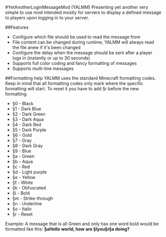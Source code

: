 #YetAnotherLoginMessageMod (YALMM)
Presenting yet another very simple to use mod intended mostly for servers to display a defined message to players upon logging in to your server.

##Features
* Configure which file should be used to read the message from
* File content can be changed during runtime, YALMM will always read the file anew if it's been changed
* Configure the delay when the message should be sent after a player logs in (instantly or up to 30 seconds)
* Supports full color coding and fancy formatting of messages
* Supports multi-line messages

##Formatting help
YALMM uses the standard Minecraft formatting codes. Keep in mind that all formatting codes only mark where the specific formatting will start. To reset it you have to add §r before the new formatting.

* §0 - Black
* §1 - Dark Blue
* §2 - Dark Green
* §3 - Dark Aqua
* §4 - Dark Red
* §5 - Dark Purple
* §6 - Gold
* §7 - Gray
* §8 - Dark Gray
* §9 - Blue
* §a - Green
* §b - Aqua
* §c - Red
* §d - Light purple
* §e - Yellow
* §f - White
* §k - Obfuscated
* §l - Bold
* §m - Strike-through
* §n - Underline
* §o - Italic
* §r - Reset

Example: A message that is all Green and only has one word bold would be formatted like this:
**§aHello world, how are §lyou§r§a doing?**